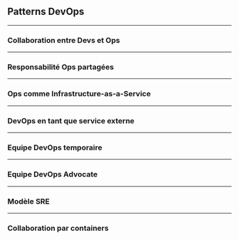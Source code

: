 ## Patterns DevOps

----

### Collaboration entre Devs et Ops

----

### Responsabilité Ops partagées

----

### Ops comme Infrastructure-as-a-Service

----

### DevOps en tant que service externe

----

### Equipe DevOps temporaire

----

### Equipe DevOps Advocate

----

### Modèle SRE

----

### Collaboration par containers